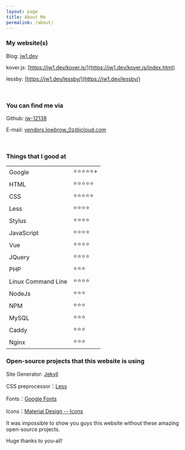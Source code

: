 ```yaml
---
layout: page
title: About Me
permalink: /about/
---
```


### My website(s)

Blog: [jw1.dev](https://jw1.dev)  

kover.js: [https://jw1.dev/kover.js/](https://jw1.dev/kover.js/index.html)  

lessby: [https://jw1.dev/lessby/](https://jw1.dev/lessby/)  

<br>

### You can find me via

Github: [jw-12138](https://github.com/jw-12138)

E-mail: [vendors.lowbrow_0z@icloud.com](mailto:vendors.lowbrow_0z@icloud.com)  

<br>

### Things that I good at

<table class="about_table">
    <tr>
        <td>Google</td>
        <td>⭐⭐⭐⭐⭐+</td>
    </tr>
    <tr>
        <td>HTML</td>
        <td>⭐⭐⭐⭐⭐</td>
    </tr>
    <tr>
        <td>CSS</td>
        <td>⭐⭐⭐⭐⭐</td>
    </tr>
    <tr>
        <td>Less</td>
        <td>⭐⭐⭐⭐</td>
    </tr>
    <tr>
        <td>Stylus</td>
        <td>⭐⭐⭐⭐</td>
    </tr>
    <tr>
        <td>JavaScript</td>
        <td>⭐⭐⭐⭐</td>
    </tr>
    <tr>
        <td>Vue</td>
        <td>⭐⭐⭐⭐</td>
    </tr>
    <tr>
        <td>JQuery</td>
        <td>⭐⭐⭐⭐</td>
    </tr>
    <tr>
        <td>PHP</td>
        <td>⭐⭐⭐</td>
    </tr>
    <tr>
        <td>Linux Command Line</td>
        <td>⭐⭐⭐⭐</td>
    </tr>
    <tr>
        <td>NodeJs</td>
        <td>⭐⭐⭐</td>
    </tr>
    <tr>
        <td>NPM</td>
        <td>⭐⭐⭐</td>
    </tr>
    <tr>
        <td>MySQL</td>
        <td>⭐⭐⭐</td>
    </tr>
    <tr>
        <td>Caddy</td>
        <td>⭐⭐⭐</td>
    </tr>
    <tr>
        <td>Nginx</td>
        <td>⭐⭐⭐</td>
    </tr>
</table>

### Open-source projects that this website is using

Site Generator: [Jekyll](https://jekyllrb.com/)  

CSS preprocessor：[Less](http://lesscss.org/)  

Fonts：[Google Fonts](https://fonts.google.com/)  

Icons：[Material Design -- Icons](https://material.io/resources/icons/?style=round)

It was impossible to show you guys this website without these amazing open-source projects.  

Huge thanks to you-all!
